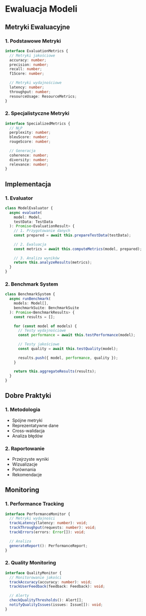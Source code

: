# Ewaluacja Modeli

## Metryki Ewaluacyjne

### 1. Podstawowe Metryki
```typescript
interface EvaluationMetrics {
  // Metryki jakościowe
  accuracy: number;
  precision: number;
  recall: number;
  f1Score: number;
  
  // Metryki wydajnościowe
  latency: number;
  throughput: number;
  resourceUsage: ResourceMetrics;
}
```

### 2. Specjalistyczne Metryki
```typescript
interface SpecializedMetrics {
  // NLP
  perplexity: number;
  bleuScore: number;
  rougeScore: number;
  
  // Generacja
  coherence: number;
  diversity: number;
  relevance: number;
}
```

## Implementacja

### 1. Evaluator
```typescript
class ModelEvaluator {
  async evaluate(
    model: Model,
    testData: TestData
  ): Promise<EvaluationResult> {
    // 1. Przygotowanie danych
    const prepared = await this.prepareTestData(testData);
    
    // 2. Ewaluacja
    const metrics = await this.computeMetrics(model, prepared);
    
    // 3. Analiza wyników
    return this.analyzeResults(metrics);
  }
}
```

### 2. Benchmark System
```typescript
class BenchmarkSystem {
  async runBenchmark(
    models: Model[],
    benchmarkSuite: BenchmarkSuite
  ): Promise<BenchmarkResults> {
    const results = [];
    
    for (const model of models) {
      // Testy wydajnościowe
      const performance = await this.testPerformance(model);
      
      // Testy jakościowe
      const quality = await this.testQuality(model);
      
      results.push({ model, performance, quality });
    }
    
    return this.aggregateResults(results);
  }
}
```

## Dobre Praktyki

### 1. Metodologia
- Spójne metryki
- Reprezentatywne dane
- Cross-walidacja
- Analiza błędów

### 2. Raportowanie
- Przejrzyste wyniki
- Wizualizacje
- Porównania
- Rekomendacje

## Monitoring

### 1. Performance Tracking
```typescript
interface PerformanceMonitor {
  // Metryki wydajności
  trackLatency(latency: number): void;
  trackThroughput(requests: number): void;
  trackErrors(errors: Error[]): void;
  
  // Analiza
  generateReport(): PerformanceReport;
}
```

### 2. Quality Monitoring
```typescript
interface QualityMonitor {
  // Monitorowanie jakości
  trackAccuracy(accuracy: number): void;
  trackUserFeedback(feedback: Feedback): void;
  
  // Alerty
  checkQualityThresholds(): Alert[];
  notifyQualityIssues(issues: Issue[]): void;
}
``` 